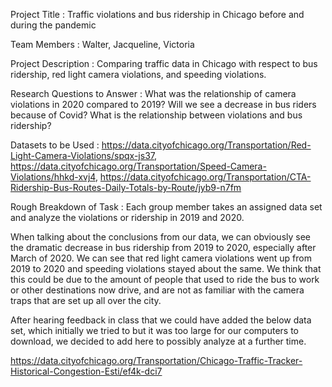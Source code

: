 Project Title : Traffic violations and bus ridership in Chicago before and during the pandemic

Team Members : Walter, Jacqueline, Victoria

Project Description : Comparing traffic data in Chicago with respect to bus ridership, red light camera violations, and speeding violations.

Research Questions to Answer : What was the relationship of camera violations in 2020 compared to 2019? Will we see a decrease in bus riders because of Covid?
What is the relationship between violations and bus ridership?

Datasets to be Used : https://data.cityofchicago.org/Transportation/Red-Light-Camera-Violations/spqx-js37, https://data.cityofchicago.org/Transportation/Speed-Camera-Violations/hhkd-xvj4, https://data.cityofchicago.org/Transportation/CTA-Ridership-Bus-Routes-Daily-Totals-by-Route/jyb9-n7fm

Rough Breakdown of Task : Each group member takes an assigned data set and analyze the violations or ridership in 2019 and 2020.

When talking about the conclusions from our data, we can obviously see the dramatic decrease in bus ridership from 2019 to 2020, especially after March of 2020.  We can see that red light camera violations went up from 2019 to 2020 and speeding violations stayed about the same.  We think that this could be due to the amount of people that used to ride the bus to work or other destinations now drive, and are not as familiar with the camera traps that are set up all over the city.

After hearing feedback in class that we could have added the below data set, which initially we tried to but it was too large for our computers to download, we decided to add here to possibly analyze at a further time.

https://data.cityofchicago.org/Transportation/Chicago-Traffic-Tracker-Historical-Congestion-Esti/ef4k-dci7
